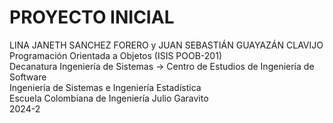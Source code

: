 # PROYECTO INICIAL  
LINA JANETH SANCHEZ FORERO y JUAN SEBASTIÁN GUAYAZÁN CLAVIJO  
Programación Orientada a Objetos (ISIS POOB-201)   
Decanatura Ingeniería de Sistemas → Centro de Estudios de Ingeniería de Software    
Ingeniería de Sistemas e Ingeniería Estadística    
Escuela Colombiana de Ingeniería Julio Garavito    
2024-2
